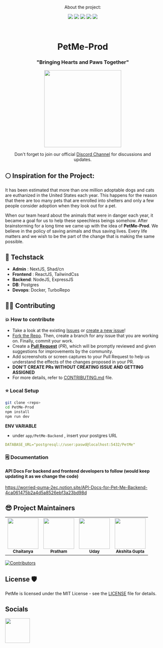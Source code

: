 <p align="center">About the project:</p>
<p align="center">
    <img src="https://img.shields.io/github/issues/akshitagupta15june/PetMe-Prod"> 
    <img src="https://img.shields.io/github/issues-pr/akshitagupta15june/PetMe-Prod">
    <img src="https://img.shields.io/github/forks/akshitagupta15june/PetMe-Prod">
    <img src="https://img.shields.io/github/stars/akshitagupta15june/PetMe-Prod">
    <img src="https://img.shields.io/github/license/akshitagupta15june/PetMe-Prod">
</p>

<br>
<h1 align="center">PetMe-Prod</h1>
<h3 align="center">"Bringing Hearts and Paws Together"</h3>
<p align="center">
  <img src="https://akshitagupta15june.github.io/PetMe/Assets/Images/logo.jpg" height="250px">
  </p>
<p align="center"> Don't forget to join our official <a href="https://discord.gg/QapWBRZbVe">Discord Channel</a> for discussions and updates. </p>


## 🌕  Inspiration for the Project:

It has been estimated that more than one million adoptable dogs and cats are euthanized in the United States each year. This happens for the reason that there are too many pets that are enrolled into shelters and only a few people consider adoption when they look out for a pet.

When our team heard about the animals that were in danger each year, it became a goal for us to help these speechless beings somehow. After brainstorming for a long time we came up with the idea of **PetMe-Prod**. We believe in the policy of saving animals and thus saving lives. Every life matters and we wish to be the part of the change that is making the same possible.

## 🚀  Techstack

- __Admin__ : NextJS, Shad/cn  
- __Frontend__ : ReactJS, TailwindCss
- __Backend__: NodeJS, ExpressJS
- __DB__: Postgres
- __Devops__: Docker, TurboRepo


## 👨‍💻  Contributing  

### 💥 How to contribute
- Take a look at the existing [Issues](https://github.com/akshitagupta15june/PetMe-Prod/issues) or [create a new issue](https://github.com/akshitagupta15june/PetMe-Prod/issues/new/choose)!
- [Fork the Repo](https://github.com/akshitagupta15june/PetMe-Prod/fork). Then, create a branch for any issue that you are working on. Finally, commit your work.
- Create a **[Pull Request](https://github.com/akshitagupta15june/PetMe-Prod/compare)** (_PR_), which will be promptly reviewed and given suggestions for improvements by the community.
- Add screenshots or screen captures to your Pull Request to help us understand the effects of the changes proposed in your PR.
- **DON'T CREATE PRs WITHOUT CREATING ISSUE AND GETTING ASSIGNED**
- For more details, refer to [CONTRIBUTING.md](/CONTRIBUTING.md) file.


### ⭐ Local Setup

```sh
git clone <repo>
cd PetMe-Prod
npm install
npm run dev
```

__ENV VARIABLE__
- under `app/PetMe-Backend` , insert your postgres URL
```yml
DATABASE_URL="postgresql://user:paswd@localhost:5432/PetMe"
```


### 🗒️ Documentation

#### API Docs For backend and frontend developers to follow (would keep updating it as we change the code)

https://worried-puma-2ec.notion.site/API-Docs-for-Pet-Me-Backend-4ca061475b2a4d5a8526ebf3a23bd98d

## 😎 Project Maintainers

<table>
  <tr>
    <td align="center"><a href="https://github.com/cb7chaitanya"><img src="https://avatars.githubusercontent.com/u/114876060?v=4" width="100px;" alt=""/><br /><sub><b>Chaitanya</b></sub></a></td>
    <td align="center"><a href="https://github.com/pratham-srivastava-07"><img src="https://avatars.githubusercontent.com/u/117106015?v=4" width="100px;" alt=""/><br /><sub><b>Pratham</b></sub></a></td>
    <td align="center"><a href="https://github.com/udaynarwal72"><img src="https://avatars.githubusercontent.com/u/72241077?v=4" width="100px;" alt=""/><br /><sub><b>Uday</b></sub></a></td>
    <td align="center"><a href="https://github.com/akshitagupta15june"><img src="https://avatars0.githubusercontent.com/u/57909583?v=4" width="100px;" alt=""/><br /><sub><b>Akshita Gupta</b></sub></a></td>
 </tr>
</table>


[![Contributors](https://contrib.rocks/image?repo=akshitagupta15june/PetMe-Prod)](https://github.com/akshitagupta15june/PetMe-Prod/graphs/contributors)

## License 🛡️ 

PetMe is licensed under the MIT License - see the [LICENSE](LICENSE) file for details.

## Socials 

[<img src="https://github.githubassets.com/images/modules/logos_page/GitHub-Mark.png" height="80"/>](https://github.com/akshitagupta15june/PetMe-Prod)
  
